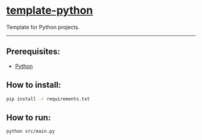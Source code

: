 # [template-python](https://github.com/dudushy/template-python/)
Template for Python projects.

---

## Prerequisites:
- [Python](https://www.python.org/downloads/)

## How to install:
```bash
pip install -r requirements.txt
```
## How to run:
```bash
python src/main.py
```
